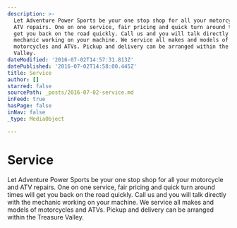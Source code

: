 ```yaml
---
description: >-
  Let Adventure Power Sports be your one stop shop for all your motorcycle and
  ATV repairs. One on one service, fair pricing and quick turn around times will
  get you back on the road quickly. Call us and you will talk directly with the
  mechanic working on your machine. We service all makes and models of
  motorcycles and ATVs. Pickup and delivery can be arranged within the Treasure
  Valley.
dateModified: '2016-07-02T14:57:31.813Z'
datePublished: '2016-07-02T14:58:00.445Z'
title: Service
author: []
starred: false
sourcePath: _posts/2016-07-02-service.md
inFeed: true
hasPage: false
inNav: false
_type: MediaObject

---
```

# Service

Let Adventure Power Sports be your one stop shop for all your motorcycle and ATV repairs. One on one service, fair pricing and quick turn around times will get you back on the road quickly. Call us and you will talk directly with the mechanic working on your machine. We service all makes and models of motorcycles and ATVs. Pickup and delivery can be arranged within the Treasure Valley.